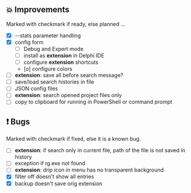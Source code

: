 <!--

Version:     v3.9.0-beta
PrevVersion: v3.8.2-beta

Help Formatting:
https://docs.github.com/en/get-started/writing-on-github/getting-started-with-writing-and-formatting-on-github/basic-writing-and-formatting-syntax, 
https://github.com/ikatyang/emoji-cheat-sheet/blob/master/README.md)

### :mag: Search Dialog
# + new feature
# + new feature
 
### :warning: Bug Fixes
# * bug

# TODO
# - Update Readme.md 
# - Update Deploy-Description.md 
# - Update file and product version in every projects for ALL CONFIGURATION!
# - Commit and push all changes
# - Run deploy script by pushing Ctrl+Shift+T in VSCode
-->

## :boom: Improvements 
Marked with checkmark if ready, else planned ...
- [x] --stats parameter handling
- [x] config form
  - [ ] Debug and Expert mode
  - [ ] install as **extension** in Delphi IDE
  - [ ] configure **extension** shortcuts
  - [o] configure colors
- [ ] **extension**: save all before search message?
- [ ] save/load search histories in file
- [ ] JSON config files
- [ ] **extension**: search opened project files only
- [ ] copy to clipboard for running in PowerShell or command prompt

## :exclamation: Bugs
Marked with checkmark if fixed, else it is a known bug.
- [ ] **extension**: if search only in current file, path of the file is not saved in history
- [ ] exception if rg.exe not found
- [ ] **extension**: drip icon in menu has no transparent background
- [x] filter off doesn't show all entries
- [x] backup doesn't save orig extension
